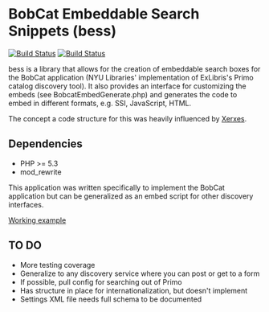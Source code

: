# BobCat Embeddable Search Snippets (bess)

[![Build Status](http://jenkins1.bobst.nyu.edu/job/BESS%20Production/badge/icon)](http://jenkins1.bobst.nyu.edu/job/BESS%20Production/)
[![Build Status](https://travis-ci.org/NYULibraries/bess.png?branch=master)](https://travis-ci.org/NYULibraries/bess)

bess is a library that allows for the creation of embeddable search boxes for the BobCat application (NYU Libraries' implementation of ExLibris's Primo catalog discovery tool). It also provides an interface for customizing the embeds (see BobcatEmbedGenerate.php) and generates the code to embed in different formats, e.g. SSI, JavaScript, HTML.

The concept a code structure for this was heavily influenced by [Xerxes](https://code.google.com/p/xerxes-portal/).

## Dependencies

* PHP >= 5.3
* mod_rewrite 

This application was written specifically to implement the BobCat application but can be generalized as an embed script for other discovery interfaces.

[Working example](http://web1.library.nyu.edu/bobcat/)

## TO DO

* More testing coverage
* Generalize to any discovery service where you can post or get to a form
* If possible, pull config for searching out of Primo
* Has structure in place for internationalization, but doesn't implement
* Settings XML file needs full schema to be documented